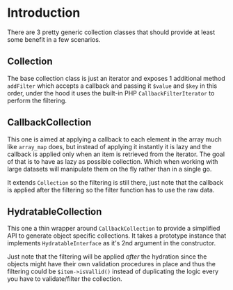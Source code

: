 # Introduction

There are 3 pretty generic collection classes that should provide at
least some benefit in a few scenarios.

## Collection

The base collection class is just an iterator and exposes 1 additional
method `addFilter` which accepts a callback and passing it `$value` and `$key`
in this order, under the hood it uses the built-in PHP `CallbackFilterIterator` to
perform the filtering.

## CallbackCollection

This one is aimed at applying a callback to each element in the array
much like `array_map` does, but instead of applying it instantly it is
lazy and the callback is applied only when an item is retrieved
from the iterator. The goal of that is to have as lazy as possible
collection. Which when working with large datasets will manipulate them
on the fly rather than in a single go.

It extends `Collection` so the filtering is still there, just note that
the callback is applied after the filtering so the filter function has
to use the raw data.

## HydratableCollection

This one a thin wrapper around `CallbackCollection` to provide a simplified
API to generate object specific collections. It takes a prototype instance
that implements `HydratableInterface` as it's 2nd argument in the constructor.

Just note that the filtering will be applied *after* the hydration since
the objects might have their own validation procedures in place and thus
the filtering could be `$item->isVallid()` instead of duplicating the logic
every you have to validate/filter the collection.

